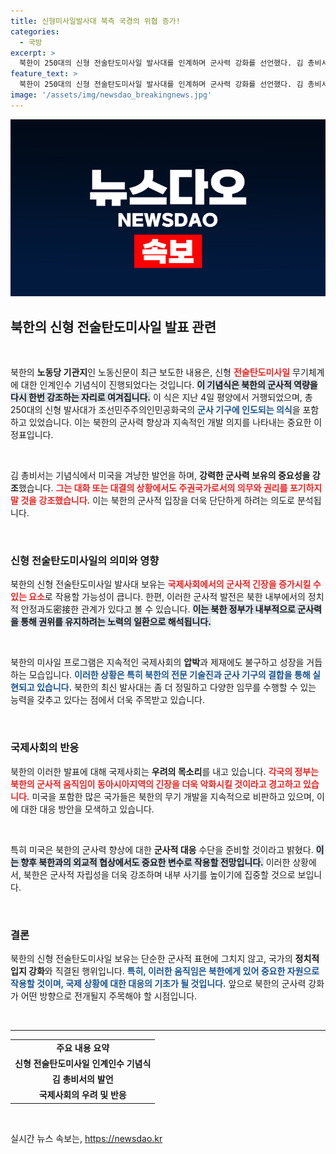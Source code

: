 ```yaml
---
title: 신형미사일발사대 북측 국경의 위협 증가!
categories:
  - 국방
excerpt: >
  북한이 250대의 신형 전술탄도미사일 발사대를 인계하며 군사력 강화를 선언했다. 김 총비서는 미국에 강력한 군사력 필요성을 강조하며 비상한 긴장감을 고조시켰다. 클릭을 유도하는 이 기사를 놓치지 마세요!
feature_text: >
  북한이 250대의 신형 전술탄도미사일 발사대를 인계하며 군사력 강화를 선언했다. 김 총비서는 미국에 강력한 군사력 필요성을 강조하며 비상한 긴장감을 고조시켰다. 클릭을 유도하는 이 기사를 놓치지 마세요!
image: '/assets/img/newsdao_breakingnews.jpg'
---
```


<p><img src="/assets/img/newsdao_breakingnews.jpg" alt="cryptoinkorea 속보" /></p>

<h2 data-ke-size="size26">북한의 신형 전술탄도미사일 발표 관련</h2>

<p data-ke-size="size16">&nbsp;</p>

<p>북한의 <b>노동당 기관지</b>인 노동신문이 최근 보도한 내용은, 신형 <b><span style="color: #ee2323;">전술탄도미사일</span></b> 무기체계에 대한 인계인수 기념식이 진행되었다는 것입니다. <b><span style="background-color: #21538527;">이 기념식은 북한의 군사적 역량을 다시 한번 강조하는 자리로 여겨집니다.</span></b> 이 식은 지난 4일 평양에서 거행되었으며, 총 250대의 신형 발사대가 조선민주주의인민공화국의 <b><span style="color: #1a5490;">군사 기구에 인도되는 의식</span></b>을 포함하고 있었습니다. 이는 북한의 군사력 향상과 지속적인 개발 의지를 나타내는 중요한 이정표입니다.</p></p>

<p data-ke-size="size16">&nbsp;</p>

<p>김 총비서는 기념식에서 미국을 겨냥한 발언을 하며, <b>강력한 군사력 보유의 중요성을 강조</b>했습니다. <b><span style="color: #ee2323;">그는 대화 또는 대결의 상황에서도 주권국가로서의 의무와 권리를 포기하지 말 것을 강조했습니다.</span></b> 이는 북한의 군사적 입장을 더욱 단단하게 하려는 의도로 분석됩니다.</p></p>

<p data-ke-size="size16">&nbsp;</p>

<h3>신형 전술탄도미사일의 의미와 영향</h3>

<p>북한의 신형 전술탄도미사일 발사대 보유는 <b><span style="color: #ee2323;">국제사회에서의 군사적 긴장을 증가시킬 수 있는 요소</span></b>로 작용할 가능성이 큽니다. 한편, 이러한 군사적 발전은 북한 내부에서의 정치적 안정과도密接한 관계가 있다고 볼 수 있습니다. <b><span style="background-color: #21538527;">이는 북한 정부가 내부적으로 군사력을 통해 권위를 유지하려는 노력의 일환으로 해석됩니다.</span></b></p>

<p data-ke-size="size16">&nbsp;</p>

<p>북한의 미사일 프로그램은 지속적인 국제사회의 <b>압박</b>과 제재에도 불구하고 성장을 거듭하는 모습입니다. <b><span style="color: #1a5490;">이러한 상황은 특히 북한의 전문 기술진과 군사 기구의 결합을 통해 실현되고 있습니다.</span></b> 북한의 최신 발사대는 좀 더 정밀하고 다양한 임무를 수행할 수 있는 능력을 갖추고 있다는 점에서 더욱 주목받고 있습니다.</p>

<p data-ke-size="size16">&nbsp;</p>

<h3>국제사회의 반응</h3>

<p>북한의 이러한 발표에 대해 국제사회는 <b>우려의 목소리</b>를 내고 있습니다. <b><span style="color: #ee2323;">각국의 정부는 북한의 군사적 움직임이 동아시아지역의 긴장을 더욱 악화시킬 것이라고 경고하고 있습니다.</span></b> 미국을 포함한 많은 국가들은 북한의 무기 개발을 지속적으로 비판하고 있으며, 이에 대한 대응 방안을 모색하고 있습니다.</p>

<p data-ke-size="size16">&nbsp;</p>

<p>특히 미국은 북한의 군사력 향상에 대한 <b>군사적 대응</b> 수단을 준비할 것이라고 밝혔다. <b><span style="background-color: #21538527;">이는 향후 북한과의 외교적 협상에서도 중요한 변수로 작용할 전망입니다.</span></b> 이러한 상황에서, 북한은 군사적 자립성을 더욱 강조하며 내부 사기를 높이기에 집중할 것으로 보입니다.</p>

<p data-ke-size="size16">&nbsp;</p>

<h3>결론</h3>

<p>북한의 신형 전술탄도미사일 보유는 단순한 군사적 표현에 그치지 않고, 국가의 <b>정치적 입지 강화</b>와 직결된 행위입니다. <b><span style="color: #1a5490;">특히, 이러한 움직임은 북한에게 있어 중요한 자원으로 작용할 것이며, 국제 상황에 대한 대응의 기초가 될 것입니다.</span></b> 앞으로 북한의 군사력 강화가 어떤 방향으로 전개될지 주목해야 할 시점입니다.</p>

<p data-ke-size="size16">&nbsp;</p>

<hr/>

<table style="width:100%;">
   <tr>
      <td style="text-align: center; height: 17px;"><b>주요 내용 요약</b></td>
   </tr>
   <tr>
      <td style="text-align: center; height: 17px;"><b>신형 전술탄도미사일 인계인수 기념식</b></td>
   </tr>
   <tr>
      <td style="text-align: center; height: 17px;"><b>김 총비서의 발언</b></td>
   </tr>
   <tr>
      <td style="text-align: center; height: 17px;"><b>국제사회의 우려 및 반응</b></td>
   </tr>
</table>

<p data-ke-size="size16">&nbsp;</p>
실시간 뉴스 속보는, <a href="https://newsdao.kr" rel="dofollow">https://newsdao.kr</a>


